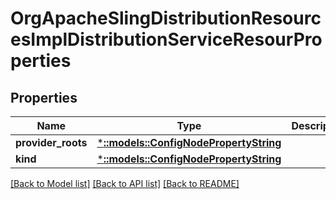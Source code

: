 # OrgApacheSlingDistributionResourcesImplDistributionServiceResourProperties

## Properties
Name | Type | Description | Notes
------------ | ------------- | ------------- | -------------
**provider_roots** | [***::models::ConfigNodePropertyString**](configNodePropertyString.md) |  | [optional] 
**kind** | [***::models::ConfigNodePropertyString**](configNodePropertyString.md) |  | [optional] 

[[Back to Model list]](../README.md#documentation-for-models) [[Back to API list]](../README.md#documentation-for-api-endpoints) [[Back to README]](../README.md)


